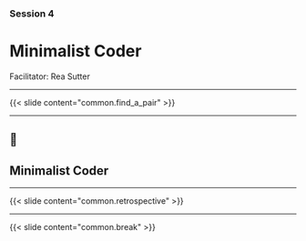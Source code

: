 ### Session 4

# Minimalist Coder

Facilitator: Rea Sutter

---

{{< slide content="common.find_a_pair" >}}

---

## 📝
## Minimalist Coder

---

{{< slide content="common.retrospective" >}}

---

{{< slide content="common.break" >}}

